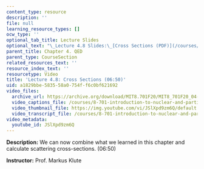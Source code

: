```yaml
---
content_type: resource
description: ''
file: null
learning_resource_types: []
ocw_type: ''
optional_tab_title: Lecture Slides
optional_text: "\_Lecture 4.8 Slides:\_[Cross Sections (PDF)](/courses/8-701-introduction-to-nuclear-and-particle-physics-fall-2020/resources/mit8_701f20_lec4-8)"
parent_title: Chapter 4. QED
parent_type: CourseSection
related_resources_text: ''
resource_index_text: ''
resourcetype: Video
title: 'Lecture 4.8: Cross Sections (06:50)'
uid: a1829bbe-5835-58a0-754f-f6c0bf621692
video_files:
  archive_url: https://archive.org/download/MIT8.701F20/MIT8_701F20_04-08_CrossSections_300k.mp4
  video_captions_file: /courses/8-701-introduction-to-nuclear-and-particle-physics-fall-2020/e770f94209795abd94afd8cf066b5752_JSlXpd9zm6Q.vtt
  video_thumbnail_file: https://img.youtube.com/vi/JSlXpd9zm6Q/default.jpg
  video_transcript_file: /courses/8-701-introduction-to-nuclear-and-particle-physics-fall-2020/c06ba71181575736d3cea613ca626691_JSlXpd9zm6Q.pdf
video_metadata:
  youtube_id: JSlXpd9zm6Q
---
```


**Description:** We can now combine what we learned in this chapter and calculate scattering cross-sections. (06:50)

**Instructor:** Prof. Markus Klute